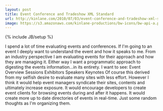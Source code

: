 ```yaml
---
layout: post
title: Event Conference and Tradeshow XML Standard
url: http://kinlane.com/2010/07/03/event-conference-and-tradeshow-xml-standard/
image: https://s3.amazonaws.com/kinlane-productions/bw-icons/bw-api-a.png
---
```

{% include JB/setup %}
<p>
     I spend a lot of time evaluating events and conferences. If I'm going to an event I deeply want to understand the event and how it speaks to me. From an industry perspective I am evaluating events for their approach and how they are managing it. Either way I want a programmatic approach to digesting the events information...in its entirety. I want to see: Event Overview Sessions Exhibitors Speakers Keynotes Of course this derived from my selfish desire to evaluate many sites with less effort. However I think it would help event managers syndicate their sites, contents and ultimately increase exposure. It would encourage developers to create event clients for browsing events during and after it happens. It would create more up to date directories of events in real-time. Just some random thoughts as I'm organizing them.
</p>